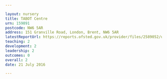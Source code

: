 ```yaml
---

layout: nursery
title: TABOT Centre
urn: 159891
postcode: NW6 5AR
address: 151 Granville Road, London, Brent, NW6 5AR
latestReportUrl: https://reports.ofsted.gov.uk/provider/files/2589052/urn/159891.pdf
teaching: 2
development: 2
leadership: 2
outcomes: 0
overall: 2
date: 21 July 2016

---
```

